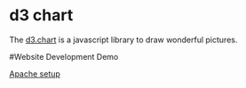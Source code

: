 
# d3 chart

The [d3.chart](http://misoproject.com/d3-chart/) is a javascript library to draw wonderful pictures.


#Website Development Demo

[Apache setup](https://kevincodeidea.wordpress.com/)
